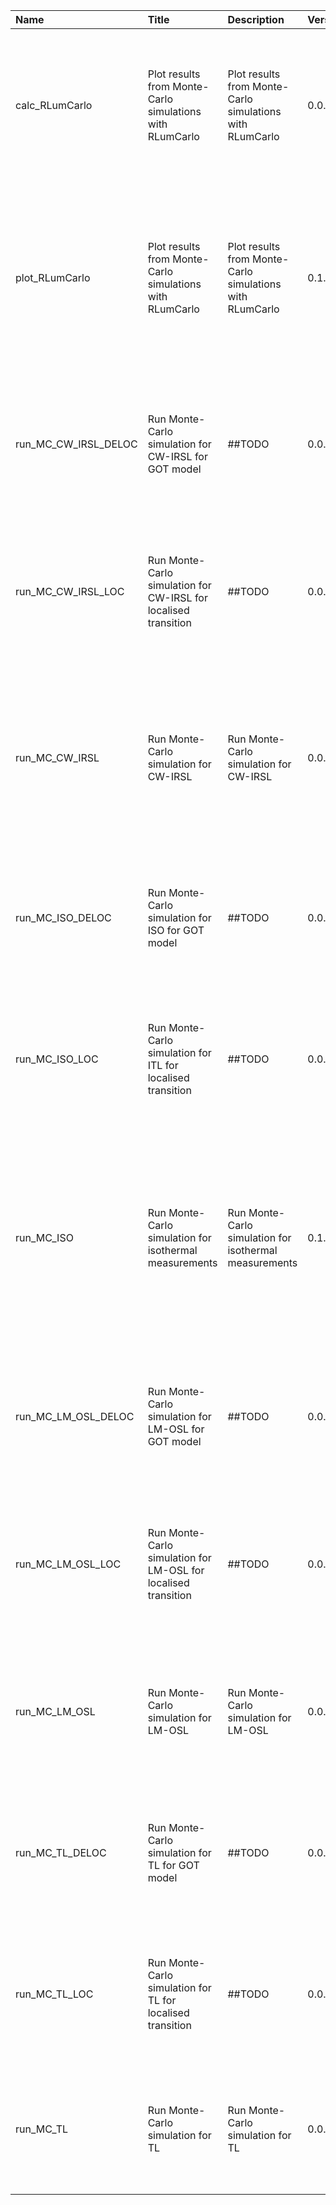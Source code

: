 

| Name                 | Title                                                           | Description                                              | Version | m.Date       | m.Time | Author                                                                                                                                                     | Citation                                                                                                                                                                                                                                                                                                                       |
|:---------------------|:----------------------------------------------------------------|:---------------------------------------------------------|:--------|:-------------|:-------|:-----------------------------------------------------------------------------------------------------------------------------------------------------------|:-------------------------------------------------------------------------------------------------------------------------------------------------------------------------------------------------------------------------------------------------------------------------------------------------------------------------------|
| calc_RLumCarlo       | Plot results from Monte-Carlo simulations with RLumCarlo        | Plot results from Monte-Carlo simulations with RLumCarlo | 0.0.1   | [2017-01-27] | NA     | Johannes Friedrich, University of Bayreuth (Germany) -                                                                                                  | Friedrich, J., 2019. calc_RLumCarlo(): Plot results from Monte-Carlo simulations with RLumCarlo. Function version 0.0.1 [2017-01-27]. In: Friedrich, J., Kreutzer, S., 2019. RLumCarlo: Monte-Carlo Methods for Simulating Luminescence PhenomenaR package version 0.1.0.9000-7. https://CRAN.R-project.org/package=RLumModel  |
| plot_RLumCarlo       | Plot results from Monte-Carlo simulations with RLumCarlo        | Plot results from Monte-Carlo simulations with RLumCarlo | 0.1.0   | NA           | NA     | Johannes Friedrich, University of Bayreuth (Germany), Sebastian Kreutzer, IRAMAT-CRP2A, Université -  Bordeaux Montaigne (France) -                  | Friedrich, J., Kreutzer, S., 2019. plot_RLumCarlo(): Plot results from Monte-Carlo simulations with RLumCarlo. Function version 0.1.0. In: Friedrich, J., Kreutzer, S., 2019. RLumCarlo: Monte-Carlo Methods for Simulating Luminescence PhenomenaR package version 0.1.0.9000-7. https://CRAN.R-project.org/package=RLumModel |
| run_MC_CW_IRSL_DELOC | Run Monte-Carlo simulation for CW-IRSL for GOT model            | ##TODO                                                   | 0.0.1   | NA           | NA     | Sebastian Kreutzer, IRAMAT-CRP2A, UMR 5060, CNRS - Université Bordeaux Montaigne (France) -                                                             | Kreutzer, S., 2019. run_MC_CW_IRSL_DELOC(): Run Monte-Carlo simulation for CW-IRSL for GOT model. Function version 0.0.1. In: Friedrich, J., Kreutzer, S., 2019. RLumCarlo: Monte-Carlo Methods for Simulating Luminescence PhenomenaR package version 0.1.0.9000-7. https://CRAN.R-project.org/package=RLumModel              |
| run_MC_CW_IRSL_LOC   | Run Monte-Carlo simulation for CW-IRSL for localised transition | ##TODO                                                   | 0.0.1   | NA           | NA     | Sebastian Kreutzer, IRAMAT-CRP2A, UMR 5060, CNRS - Université Bordeaux Montaigne (France) -                                                             | Kreutzer, S., 2019. run_MC_CW_IRSL_LOC(): Run Monte-Carlo simulation for CW-IRSL for localised transition. Function version 0.0.1. In: Friedrich, J., Kreutzer, S., 2019. RLumCarlo: Monte-Carlo Methods for Simulating Luminescence PhenomenaR package version 0.1.0.9000-7. https://CRAN.R-project.org/package=RLumModel     |
| run_MC_CW_IRSL       | Run Monte-Carlo simulation for CW-IRSL                          | Run Monte-Carlo simulation for CW-IRSL                   | 0.0.2   | [2017-01-31] | NA     | Johannes Friedrich, University of Bayreuth (Germany), Sebastian Kreutzer, IRAMAT-CRP2A, Université Bordeaux Montaigne (France) -                        | Friedrich, J., Kreutzer, S., 2019. run_MC_CW_IRSL(): Run Monte-Carlo simulation for CW-IRSL. Function version 0.0.2 [2017-01-31]. In: Friedrich, J., Kreutzer, S., 2019. RLumCarlo: Monte-Carlo Methods for Simulating Luminescence PhenomenaR package version 0.1.0.9000-7. https://CRAN.R-project.org/package=RLumModel      |
| run_MC_ISO_DELOC     | Run Monte-Carlo simulation for ISO for GOT model                | ##TODO                                                   | 0.0.1   | NA           | NA     | Sebastian Kreutzer, IRAMAT-CRP2A, UMR 5060, CNRS - Université Bordeaux Montaigne (France) -                                                             | Kreutzer, S., 2019. run_MC_ISO_DELOC(): Run Monte-Carlo simulation for ISO for GOT model. Function version 0.0.1. In: Friedrich, J., Kreutzer, S., 2019. RLumCarlo: Monte-Carlo Methods for Simulating Luminescence PhenomenaR package version 0.1.0.9000-7. https://CRAN.R-project.org/package=RLumModel                      |
| run_MC_ISO_LOC       | Run Monte-Carlo simulation for ITL for localised transition     | ##TODO                                                   | 0.0.1   | NA           | NA     | Sebastian Kreutzer, IRAMAT-CRP2A, UMR 5060, CNRS - Université Bordeaux Montaigne (France) -                                                             | Kreutzer, S., 2019. run_MC_ISO_LOC(): Run Monte-Carlo simulation for ITL for localised transition. Function version 0.0.1. In: Friedrich, J., Kreutzer, S., 2019. RLumCarlo: Monte-Carlo Methods for Simulating Luminescence PhenomenaR package version 0.1.0.9000-7. https://CRAN.R-project.org/package=RLumModel             |
| run_MC_ISO           | Run Monte-Carlo simulation for isothermal measurements          | Run Monte-Carlo simulation for isothermal measurements   | 0.1.0   | NA           | NA     | Johannes Friedrich, University of Bayreuth (Germany), Sebastian Kreutzer, IRAMAT-CRP2A, -  UMR 5060, CNRS - Univerité Bordeaux Montaigne (France) -  | Friedrich, J., Kreutzer, S., 2019. run_MC_ISO(): Run Monte-Carlo simulation for isothermal measurements. Function version 0.1.0. In: Friedrich, J., Kreutzer, S., 2019. RLumCarlo: Monte-Carlo Methods for Simulating Luminescence PhenomenaR package version 0.1.0.9000-7. https://CRAN.R-project.org/package=RLumModel       |
| run_MC_LM_OSL_DELOC  | Run Monte-Carlo simulation for LM-OSL for GOT model             | ##TODO                                                   | 0.0.1   | NA           | NA     | Sebastian Kreutzer, IRAMAT-CRP2A, UMR 5060, CNRS - Université Bordeaux Montaigne (France) -                                                             | Kreutzer, S., 2019. run_MC_LM_OSL_DELOC(): Run Monte-Carlo simulation for LM-OSL for GOT model. Function version 0.0.1. In: Friedrich, J., Kreutzer, S., 2019. RLumCarlo: Monte-Carlo Methods for Simulating Luminescence PhenomenaR package version 0.1.0.9000-7. https://CRAN.R-project.org/package=RLumModel                |
| run_MC_LM_OSL_LOC    | Run Monte-Carlo simulation for LM-OSL for localised transition  | ##TODO                                                   | 0.0.1   | NA           | NA     | Sebastian Kreutzer, IRAMAT-CRP2A, UMR 5060, CNRS - Université Bordeaux Montaigne (France) -                                                             | Kreutzer, S., 2019. run_MC_LM_OSL_LOC(): Run Monte-Carlo simulation for LM-OSL for localised transition. Function version 0.0.1. In: Friedrich, J., Kreutzer, S., 2019. RLumCarlo: Monte-Carlo Methods for Simulating Luminescence PhenomenaR package version 0.1.0.9000-7. https://CRAN.R-project.org/package=RLumModel       |
| run_MC_LM_OSL        | Run Monte-Carlo simulation for LM-OSL                           | Run Monte-Carlo simulation for LM-OSL                    | 0.0.1   | [2017-01-27] | NA     | Johannes Friedrich, University of Bayreuth (Germany) -                                                                                                  | Friedrich, J., 2019. run_MC_LM_OSL(): Run Monte-Carlo simulation for LM-OSL. Function version 0.0.1 [2017-01-27]. In: Friedrich, J., Kreutzer, S., 2019. RLumCarlo: Monte-Carlo Methods for Simulating Luminescence PhenomenaR package version 0.1.0.9000-7. https://CRAN.R-project.org/package=RLumModel                      |
| run_MC_TL_DELOC      | Run Monte-Carlo simulation for TL for GOT model                 | ##TODO                                                   | 0.0.1   | NA           | NA     | Sebastian Kreutzer, IRAMAT-CRP2A, UMR 5060, CNRS - Université Bordeaux Montaigne (France) -                                                             | Kreutzer, S., 2019. run_MC_TL_DELOC(): Run Monte-Carlo simulation for TL for GOT model. Function version 0.0.1. In: Friedrich, J., Kreutzer, S., 2019. RLumCarlo: Monte-Carlo Methods for Simulating Luminescence PhenomenaR package version 0.1.0.9000-7. https://CRAN.R-project.org/package=RLumModel                        |
| run_MC_TL_LOC        | Run Monte-Carlo simulation for TL for localised transition      | ##TODO                                                   | 0.0.1   | NA           | NA     | Sebastian Kreutzer, IRAMAT-CRP2A, UMR 5060, CNRS - Université Bordeaux Montaigne (France) -                                                             | Kreutzer, S., 2019. run_MC_TL_LOC(): Run Monte-Carlo simulation for TL for localised transition. Function version 0.0.1. In: Friedrich, J., Kreutzer, S., 2019. RLumCarlo: Monte-Carlo Methods for Simulating Luminescence PhenomenaR package version 0.1.0.9000-7. https://CRAN.R-project.org/package=RLumModel               |
| run_MC_TL            | Run Monte-Carlo simulation for TL                               | Run Monte-Carlo simulation for TL                        | 0.0.1   | [2017-01-27] | NA     | Johannes Friedrich, University of Bayreuth (Germany) -                                                                                                  | Friedrich, J., 2019. run_MC_TL(): Run Monte-Carlo simulation for TL. Function version 0.0.1 [2017-01-27]. In: Friedrich, J., Kreutzer, S., 2019. RLumCarlo: Monte-Carlo Methods for Simulating Luminescence PhenomenaR package version 0.1.0.9000-7. https://CRAN.R-project.org/package=RLumModel                              |

